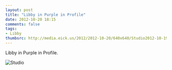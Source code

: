 ```yaml
---
layout: post
title: "Libby in Purple in Profile"
date: 2012-10-20 18:15
comments: false
tags: 
- Libby
thumbsrc: http://media.eick.us/2012/2012-10-20/640x640/Studio2012-10-19at19-30-39-2012-10-19at19-30-39.jpg
---
```

Libby in Purple in Profile.

![Studio](http://media.eick.us/media/photographs/2012/2012-10-20/Studio2012-10-19at19-30-39-2012-10-19at19-30-39.jpg)

